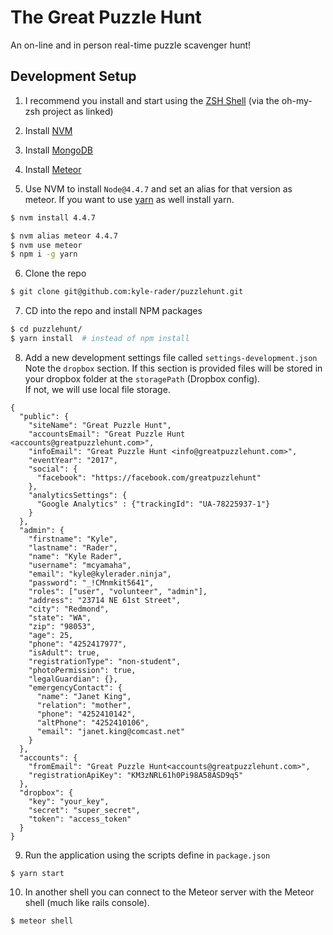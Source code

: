 # The Great Puzzle Hunt
An on-line and in person real-time puzzle scavenger hunt!

## Development Setup

1. I recommend you install and start using the [ZSH Shell](https://github.com/robbyrussell/oh-my-zsh) (via the oh-my-zsh project as linked)

2. Install [NVM](https://github.com/creationix/nvm)

3. Install [MongoDB](https://docs.mongodb.com/manual/administration/install-community/)

4. Install [Meteor](https://www.meteor.com/install)

5. Use NVM to install `Node@4.4.7` and set an alias for that version as meteor.  If you want to use [yarn](https://code.facebook.com/posts/1840075619545360) as well install yarn.

  ```bash
  $ nvm install 4.4.7

  $ nvm alias meteor 4.4.7
  $ nvm use meteor
  $ npm i -g yarn
  ```
6. Clone the repo

  ```bash
  $ git clone git@github.com:kyle-rader/puzzlehunt.git
  ```
7. CD into the repo and install NPM packages

  ```bash
  $ cd puzzlehunt/
  $ yarn install  # instead of npm install
  ```
8. Add a new development settings file called `settings-development.json`
  Note the `dropbox` section. If this section is provided files will be stored
  in your dropbox folder at the `storagePath` (Dropbox config).  
  If not, we will use local file storage.

  ```
  {
    "public": {
      "siteName": "Great Puzzle Hunt",
      "accountsEmail": "Great Puzzle Hunt <accounts@greatpuzzlehunt.com>",
      "infoEmail": "Great Puzzle Hunt <info@greatpuzzlehunt.com>",
      "eventYear": "2017",
      "social": {
        "facebook": "https://facebook.com/greatpuzzlehunt"
      },
      "analyticsSettings": {
        "Google Analytics" : {"trackingId": "UA-78225937-1"}
      }
    },
    "admin": {
      "firstname": "Kyle",
      "lastname": "Rader",
      "name": "Kyle Rader",
      "username": "mcyamaha",
      "email": "kyle@kylerader.ninja",
      "password": "_!CMnmkit5641",
      "roles": ["user", "volunteer", "admin"],
      "address": "23714 NE 61st Street",
      "city": "Redmond",
      "state": "WA",
      "zip": "98053",
      "age": 25,
      "phone": "4252417977",
      "isAdult": true,
      "registrationType": "non-student",
      "photoPermission": true,
      "legalGuardian": {},
      "emergencyContact": {
        "name": "Janet King",
        "relation": "mother",
        "phone": "4252410142",
        "altPhone": "4252410106",
        "email": "janet.king@comcast.net"
      }
    },
    "accounts": {
      "fromEmail": "Great Puzzle Hunt<accounts@greatpuzzlehunt.com>",
      "registrationApiKey": "KM3zNRL61h0Pi98A58ASD9q5"
    },
    "dropbox": {
      "key": "your_key",
      "secret": "super_secret",
      "token": "access_token"
    }
  }
  ```
9. Run the application using the scripts define in `package.json`

  ```
  $ yarn start
  ```

10. In another shell you can connect to the Meteor server with the Meteor shell (much like rails console).
  ```
  $ meteor shell
  ```
